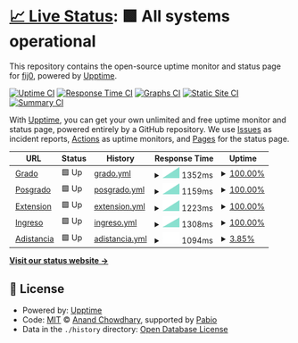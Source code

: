 # [📈 Live Status](https://fij0.github.io/up-moodlefce): <!--live status--> **🟩 All systems operational**

This repository contains the open-source uptime monitor and status page for [fij0](https://fij0.github.io/up-moodlefce), powered by [Upptime](https://github.com/upptime/upptime).

[![Uptime CI](https://github.com/fij0/up-moodlefce/workflows/Uptime%20CI/badge.svg)](https://github.com/fij0/up-moodlefce/actions?query=workflow%3A%22Uptime+CI%22)
[![Response Time CI](https://github.com/fij0/up-moodlefce/workflows/Response%20Time%20CI/badge.svg)](https://github.com/fij0/up-moodlefce/actions?query=workflow%3A%22Response+Time+CI%22)
[![Graphs CI](https://github.com/fij0/up-moodlefce/workflows/Graphs%20CI/badge.svg)](https://github.com/fij0/up-moodlefce/actions?query=workflow%3A%22Graphs+CI%22)
[![Static Site CI](https://github.com/fij0/up-moodlefce/workflows/Static%20Site%20CI/badge.svg)](https://github.com/fij0/up-moodlefce/actions?query=workflow%3A%22Static+Site+CI%22)
[![Summary CI](https://github.com/fij0/up-moodlefce/workflows/Summary%20CI/badge.svg)](https://github.com/fij0/up-moodlefce/actions?query=workflow%3A%22Summary+CI%22)

With [Upptime](https://upptime.js.org), you can get your own unlimited and free uptime monitor and status page, powered entirely by a GitHub repository. We use [Issues](https://github.com/fij0/up-moodlefce/issues) as incident reports, [Actions](https://github.com/fij0/up-moodlefce/actions) as uptime monitors, and [Pages](https://fij0.github.io/up-moodlefce) for the status page.

<!--start: status pages-->
<!-- This summary is generated by Upptime (https://github.com/upptime/upptime) -->
<!-- Do not edit this manually, your changes will be overwritten -->
<!-- prettier-ignore -->
| URL | Status | History | Response Time | Uptime |
| --- | ------ | ------- | ------------- | ------ |
| <img alt="" src="https://icons.duckduckgo.com/ip3/moodle.fce.uncu.edu.ar.ico" height="13"> [Grado](https://moodle.fce.uncu.edu.ar) | 🟩 Up | [grado.yml](https://github.com/fij0/up-moodlefce/commits/HEAD/history/grado.yml) | <details><summary><img alt="Response time graph" src="./graphs/grado/response-time-week.png" height="20"> 1352ms</summary><br><a href="https://fij0.github.io/up-moodlefce/history/grado"><img alt="Response time 1352" src="https://img.shields.io/endpoint?url=https%3A%2F%2Fraw.githubusercontent.com%2Ffij0%2Fup-moodlefce%2FHEAD%2Fapi%2Fgrado%2Fresponse-time.json"></a><br><a href="https://fij0.github.io/up-moodlefce/history/grado"><img alt="24-hour response time 1352" src="https://img.shields.io/endpoint?url=https%3A%2F%2Fraw.githubusercontent.com%2Ffij0%2Fup-moodlefce%2FHEAD%2Fapi%2Fgrado%2Fresponse-time-day.json"></a><br><a href="https://fij0.github.io/up-moodlefce/history/grado"><img alt="7-day response time 1352" src="https://img.shields.io/endpoint?url=https%3A%2F%2Fraw.githubusercontent.com%2Ffij0%2Fup-moodlefce%2FHEAD%2Fapi%2Fgrado%2Fresponse-time-week.json"></a><br><a href="https://fij0.github.io/up-moodlefce/history/grado"><img alt="30-day response time 1352" src="https://img.shields.io/endpoint?url=https%3A%2F%2Fraw.githubusercontent.com%2Ffij0%2Fup-moodlefce%2FHEAD%2Fapi%2Fgrado%2Fresponse-time-month.json"></a><br><a href="https://fij0.github.io/up-moodlefce/history/grado"><img alt="1-year response time 1352" src="https://img.shields.io/endpoint?url=https%3A%2F%2Fraw.githubusercontent.com%2Ffij0%2Fup-moodlefce%2FHEAD%2Fapi%2Fgrado%2Fresponse-time-year.json"></a></details> | <details><summary><a href="https://fij0.github.io/up-moodlefce/history/grado">100.00%</a></summary><a href="https://fij0.github.io/up-moodlefce/history/grado"><img alt="All-time uptime 100.00%" src="https://img.shields.io/endpoint?url=https%3A%2F%2Fraw.githubusercontent.com%2Ffij0%2Fup-moodlefce%2FHEAD%2Fapi%2Fgrado%2Fuptime.json"></a><br><a href="https://fij0.github.io/up-moodlefce/history/grado"><img alt="24-hour uptime 100.00%" src="https://img.shields.io/endpoint?url=https%3A%2F%2Fraw.githubusercontent.com%2Ffij0%2Fup-moodlefce%2FHEAD%2Fapi%2Fgrado%2Fuptime-day.json"></a><br><a href="https://fij0.github.io/up-moodlefce/history/grado"><img alt="7-day uptime 100.00%" src="https://img.shields.io/endpoint?url=https%3A%2F%2Fraw.githubusercontent.com%2Ffij0%2Fup-moodlefce%2FHEAD%2Fapi%2Fgrado%2Fuptime-week.json"></a><br><a href="https://fij0.github.io/up-moodlefce/history/grado"><img alt="30-day uptime 100.00%" src="https://img.shields.io/endpoint?url=https%3A%2F%2Fraw.githubusercontent.com%2Ffij0%2Fup-moodlefce%2FHEAD%2Fapi%2Fgrado%2Fuptime-month.json"></a><br><a href="https://fij0.github.io/up-moodlefce/history/grado"><img alt="1-year uptime 100.00%" src="https://img.shields.io/endpoint?url=https%3A%2F%2Fraw.githubusercontent.com%2Ffij0%2Fup-moodlefce%2FHEAD%2Fapi%2Fgrado%2Fuptime-year.json"></a></details>
| <img alt="" src="https://icons.duckduckgo.com/ip3/eposgrado.fce.uncu.edu.ar.ico" height="13"> [Posgrado](https://eposgrado.fce.uncu.edu.ar) | 🟩 Up | [posgrado.yml](https://github.com/fij0/up-moodlefce/commits/HEAD/history/posgrado.yml) | <details><summary><img alt="Response time graph" src="./graphs/posgrado/response-time-week.png" height="20"> 1159ms</summary><br><a href="https://fij0.github.io/up-moodlefce/history/posgrado"><img alt="Response time 1159" src="https://img.shields.io/endpoint?url=https%3A%2F%2Fraw.githubusercontent.com%2Ffij0%2Fup-moodlefce%2FHEAD%2Fapi%2Fposgrado%2Fresponse-time.json"></a><br><a href="https://fij0.github.io/up-moodlefce/history/posgrado"><img alt="24-hour response time 1159" src="https://img.shields.io/endpoint?url=https%3A%2F%2Fraw.githubusercontent.com%2Ffij0%2Fup-moodlefce%2FHEAD%2Fapi%2Fposgrado%2Fresponse-time-day.json"></a><br><a href="https://fij0.github.io/up-moodlefce/history/posgrado"><img alt="7-day response time 1159" src="https://img.shields.io/endpoint?url=https%3A%2F%2Fraw.githubusercontent.com%2Ffij0%2Fup-moodlefce%2FHEAD%2Fapi%2Fposgrado%2Fresponse-time-week.json"></a><br><a href="https://fij0.github.io/up-moodlefce/history/posgrado"><img alt="30-day response time 1159" src="https://img.shields.io/endpoint?url=https%3A%2F%2Fraw.githubusercontent.com%2Ffij0%2Fup-moodlefce%2FHEAD%2Fapi%2Fposgrado%2Fresponse-time-month.json"></a><br><a href="https://fij0.github.io/up-moodlefce/history/posgrado"><img alt="1-year response time 1159" src="https://img.shields.io/endpoint?url=https%3A%2F%2Fraw.githubusercontent.com%2Ffij0%2Fup-moodlefce%2FHEAD%2Fapi%2Fposgrado%2Fresponse-time-year.json"></a></details> | <details><summary><a href="https://fij0.github.io/up-moodlefce/history/posgrado">100.00%</a></summary><a href="https://fij0.github.io/up-moodlefce/history/posgrado"><img alt="All-time uptime 100.00%" src="https://img.shields.io/endpoint?url=https%3A%2F%2Fraw.githubusercontent.com%2Ffij0%2Fup-moodlefce%2FHEAD%2Fapi%2Fposgrado%2Fuptime.json"></a><br><a href="https://fij0.github.io/up-moodlefce/history/posgrado"><img alt="24-hour uptime 100.00%" src="https://img.shields.io/endpoint?url=https%3A%2F%2Fraw.githubusercontent.com%2Ffij0%2Fup-moodlefce%2FHEAD%2Fapi%2Fposgrado%2Fuptime-day.json"></a><br><a href="https://fij0.github.io/up-moodlefce/history/posgrado"><img alt="7-day uptime 100.00%" src="https://img.shields.io/endpoint?url=https%3A%2F%2Fraw.githubusercontent.com%2Ffij0%2Fup-moodlefce%2FHEAD%2Fapi%2Fposgrado%2Fuptime-week.json"></a><br><a href="https://fij0.github.io/up-moodlefce/history/posgrado"><img alt="30-day uptime 100.00%" src="https://img.shields.io/endpoint?url=https%3A%2F%2Fraw.githubusercontent.com%2Ffij0%2Fup-moodlefce%2FHEAD%2Fapi%2Fposgrado%2Fuptime-month.json"></a><br><a href="https://fij0.github.io/up-moodlefce/history/posgrado"><img alt="1-year uptime 100.00%" src="https://img.shields.io/endpoint?url=https%3A%2F%2Fraw.githubusercontent.com%2Ffij0%2Fup-moodlefce%2FHEAD%2Fapi%2Fposgrado%2Fuptime-year.json"></a></details>
| <img alt="" src="https://icons.duckduckgo.com/ip3/eextension.fce.uncu.edu.ar.ico" height="13"> [Extension](https://eextension.fce.uncu.edu.ar) | 🟩 Up | [extension.yml](https://github.com/fij0/up-moodlefce/commits/HEAD/history/extension.yml) | <details><summary><img alt="Response time graph" src="./graphs/extension/response-time-week.png" height="20"> 1223ms</summary><br><a href="https://fij0.github.io/up-moodlefce/history/extension"><img alt="Response time 1223" src="https://img.shields.io/endpoint?url=https%3A%2F%2Fraw.githubusercontent.com%2Ffij0%2Fup-moodlefce%2FHEAD%2Fapi%2Fextension%2Fresponse-time.json"></a><br><a href="https://fij0.github.io/up-moodlefce/history/extension"><img alt="24-hour response time 1223" src="https://img.shields.io/endpoint?url=https%3A%2F%2Fraw.githubusercontent.com%2Ffij0%2Fup-moodlefce%2FHEAD%2Fapi%2Fextension%2Fresponse-time-day.json"></a><br><a href="https://fij0.github.io/up-moodlefce/history/extension"><img alt="7-day response time 1223" src="https://img.shields.io/endpoint?url=https%3A%2F%2Fraw.githubusercontent.com%2Ffij0%2Fup-moodlefce%2FHEAD%2Fapi%2Fextension%2Fresponse-time-week.json"></a><br><a href="https://fij0.github.io/up-moodlefce/history/extension"><img alt="30-day response time 1223" src="https://img.shields.io/endpoint?url=https%3A%2F%2Fraw.githubusercontent.com%2Ffij0%2Fup-moodlefce%2FHEAD%2Fapi%2Fextension%2Fresponse-time-month.json"></a><br><a href="https://fij0.github.io/up-moodlefce/history/extension"><img alt="1-year response time 1223" src="https://img.shields.io/endpoint?url=https%3A%2F%2Fraw.githubusercontent.com%2Ffij0%2Fup-moodlefce%2FHEAD%2Fapi%2Fextension%2Fresponse-time-year.json"></a></details> | <details><summary><a href="https://fij0.github.io/up-moodlefce/history/extension">100.00%</a></summary><a href="https://fij0.github.io/up-moodlefce/history/extension"><img alt="All-time uptime 100.00%" src="https://img.shields.io/endpoint?url=https%3A%2F%2Fraw.githubusercontent.com%2Ffij0%2Fup-moodlefce%2FHEAD%2Fapi%2Fextension%2Fuptime.json"></a><br><a href="https://fij0.github.io/up-moodlefce/history/extension"><img alt="24-hour uptime 100.00%" src="https://img.shields.io/endpoint?url=https%3A%2F%2Fraw.githubusercontent.com%2Ffij0%2Fup-moodlefce%2FHEAD%2Fapi%2Fextension%2Fuptime-day.json"></a><br><a href="https://fij0.github.io/up-moodlefce/history/extension"><img alt="7-day uptime 100.00%" src="https://img.shields.io/endpoint?url=https%3A%2F%2Fraw.githubusercontent.com%2Ffij0%2Fup-moodlefce%2FHEAD%2Fapi%2Fextension%2Fuptime-week.json"></a><br><a href="https://fij0.github.io/up-moodlefce/history/extension"><img alt="30-day uptime 100.00%" src="https://img.shields.io/endpoint?url=https%3A%2F%2Fraw.githubusercontent.com%2Ffij0%2Fup-moodlefce%2FHEAD%2Fapi%2Fextension%2Fuptime-month.json"></a><br><a href="https://fij0.github.io/up-moodlefce/history/extension"><img alt="1-year uptime 100.00%" src="https://img.shields.io/endpoint?url=https%3A%2F%2Fraw.githubusercontent.com%2Ffij0%2Fup-moodlefce%2FHEAD%2Fapi%2Fextension%2Fuptime-year.json"></a></details>
| <img alt="" src="https://icons.duckduckgo.com/ip3/eingreso.fce.uncu.edu.ar.ico" height="13"> [Ingreso](https://eingreso.fce.uncu.edu.ar) | 🟩 Up | [ingreso.yml](https://github.com/fij0/up-moodlefce/commits/HEAD/history/ingreso.yml) | <details><summary><img alt="Response time graph" src="./graphs/ingreso/response-time-week.png" height="20"> 1308ms</summary><br><a href="https://fij0.github.io/up-moodlefce/history/ingreso"><img alt="Response time 1308" src="https://img.shields.io/endpoint?url=https%3A%2F%2Fraw.githubusercontent.com%2Ffij0%2Fup-moodlefce%2FHEAD%2Fapi%2Fingreso%2Fresponse-time.json"></a><br><a href="https://fij0.github.io/up-moodlefce/history/ingreso"><img alt="24-hour response time 1308" src="https://img.shields.io/endpoint?url=https%3A%2F%2Fraw.githubusercontent.com%2Ffij0%2Fup-moodlefce%2FHEAD%2Fapi%2Fingreso%2Fresponse-time-day.json"></a><br><a href="https://fij0.github.io/up-moodlefce/history/ingreso"><img alt="7-day response time 1308" src="https://img.shields.io/endpoint?url=https%3A%2F%2Fraw.githubusercontent.com%2Ffij0%2Fup-moodlefce%2FHEAD%2Fapi%2Fingreso%2Fresponse-time-week.json"></a><br><a href="https://fij0.github.io/up-moodlefce/history/ingreso"><img alt="30-day response time 1308" src="https://img.shields.io/endpoint?url=https%3A%2F%2Fraw.githubusercontent.com%2Ffij0%2Fup-moodlefce%2FHEAD%2Fapi%2Fingreso%2Fresponse-time-month.json"></a><br><a href="https://fij0.github.io/up-moodlefce/history/ingreso"><img alt="1-year response time 1308" src="https://img.shields.io/endpoint?url=https%3A%2F%2Fraw.githubusercontent.com%2Ffij0%2Fup-moodlefce%2FHEAD%2Fapi%2Fingreso%2Fresponse-time-year.json"></a></details> | <details><summary><a href="https://fij0.github.io/up-moodlefce/history/ingreso">100.00%</a></summary><a href="https://fij0.github.io/up-moodlefce/history/ingreso"><img alt="All-time uptime 100.00%" src="https://img.shields.io/endpoint?url=https%3A%2F%2Fraw.githubusercontent.com%2Ffij0%2Fup-moodlefce%2FHEAD%2Fapi%2Fingreso%2Fuptime.json"></a><br><a href="https://fij0.github.io/up-moodlefce/history/ingreso"><img alt="24-hour uptime 100.00%" src="https://img.shields.io/endpoint?url=https%3A%2F%2Fraw.githubusercontent.com%2Ffij0%2Fup-moodlefce%2FHEAD%2Fapi%2Fingreso%2Fuptime-day.json"></a><br><a href="https://fij0.github.io/up-moodlefce/history/ingreso"><img alt="7-day uptime 100.00%" src="https://img.shields.io/endpoint?url=https%3A%2F%2Fraw.githubusercontent.com%2Ffij0%2Fup-moodlefce%2FHEAD%2Fapi%2Fingreso%2Fuptime-week.json"></a><br><a href="https://fij0.github.io/up-moodlefce/history/ingreso"><img alt="30-day uptime 100.00%" src="https://img.shields.io/endpoint?url=https%3A%2F%2Fraw.githubusercontent.com%2Ffij0%2Fup-moodlefce%2FHEAD%2Fapi%2Fingreso%2Fuptime-month.json"></a><br><a href="https://fij0.github.io/up-moodlefce/history/ingreso"><img alt="1-year uptime 100.00%" src="https://img.shields.io/endpoint?url=https%3A%2F%2Fraw.githubusercontent.com%2Ffij0%2Fup-moodlefce%2FHEAD%2Fapi%2Fingreso%2Fuptime-year.json"></a></details>
| <img alt="" src="https://icons.duckduckgo.com/ip3/adistancia.fce.uncu.edu.ar.ico" height="13"> [Adistancia](https://adistancia.fce.uncu.edu.ar) | 🟩 Up | [adistancia.yml](https://github.com/fij0/up-moodlefce/commits/HEAD/history/adistancia.yml) | <details><summary><img alt="Response time graph" src="./graphs/adistancia/response-time-week.png" height="20"> 1094ms</summary><br><a href="https://fij0.github.io/up-moodlefce/history/adistancia"><img alt="Response time 1094" src="https://img.shields.io/endpoint?url=https%3A%2F%2Fraw.githubusercontent.com%2Ffij0%2Fup-moodlefce%2FHEAD%2Fapi%2Fadistancia%2Fresponse-time.json"></a><br><a href="https://fij0.github.io/up-moodlefce/history/adistancia"><img alt="24-hour response time 1094" src="https://img.shields.io/endpoint?url=https%3A%2F%2Fraw.githubusercontent.com%2Ffij0%2Fup-moodlefce%2FHEAD%2Fapi%2Fadistancia%2Fresponse-time-day.json"></a><br><a href="https://fij0.github.io/up-moodlefce/history/adistancia"><img alt="7-day response time 1094" src="https://img.shields.io/endpoint?url=https%3A%2F%2Fraw.githubusercontent.com%2Ffij0%2Fup-moodlefce%2FHEAD%2Fapi%2Fadistancia%2Fresponse-time-week.json"></a><br><a href="https://fij0.github.io/up-moodlefce/history/adistancia"><img alt="30-day response time 1094" src="https://img.shields.io/endpoint?url=https%3A%2F%2Fraw.githubusercontent.com%2Ffij0%2Fup-moodlefce%2FHEAD%2Fapi%2Fadistancia%2Fresponse-time-month.json"></a><br><a href="https://fij0.github.io/up-moodlefce/history/adistancia"><img alt="1-year response time 1094" src="https://img.shields.io/endpoint?url=https%3A%2F%2Fraw.githubusercontent.com%2Ffij0%2Fup-moodlefce%2FHEAD%2Fapi%2Fadistancia%2Fresponse-time-year.json"></a></details> | <details><summary><a href="https://fij0.github.io/up-moodlefce/history/adistancia">3.85%</a></summary><a href="https://fij0.github.io/up-moodlefce/history/adistancia"><img alt="All-time uptime 3.85%" src="https://img.shields.io/endpoint?url=https%3A%2F%2Fraw.githubusercontent.com%2Ffij0%2Fup-moodlefce%2FHEAD%2Fapi%2Fadistancia%2Fuptime.json"></a><br><a href="https://fij0.github.io/up-moodlefce/history/adistancia"><img alt="24-hour uptime 3.85%" src="https://img.shields.io/endpoint?url=https%3A%2F%2Fraw.githubusercontent.com%2Ffij0%2Fup-moodlefce%2FHEAD%2Fapi%2Fadistancia%2Fuptime-day.json"></a><br><a href="https://fij0.github.io/up-moodlefce/history/adistancia"><img alt="7-day uptime 3.85%" src="https://img.shields.io/endpoint?url=https%3A%2F%2Fraw.githubusercontent.com%2Ffij0%2Fup-moodlefce%2FHEAD%2Fapi%2Fadistancia%2Fuptime-week.json"></a><br><a href="https://fij0.github.io/up-moodlefce/history/adistancia"><img alt="30-day uptime 3.85%" src="https://img.shields.io/endpoint?url=https%3A%2F%2Fraw.githubusercontent.com%2Ffij0%2Fup-moodlefce%2FHEAD%2Fapi%2Fadistancia%2Fuptime-month.json"></a><br><a href="https://fij0.github.io/up-moodlefce/history/adistancia"><img alt="1-year uptime 3.85%" src="https://img.shields.io/endpoint?url=https%3A%2F%2Fraw.githubusercontent.com%2Ffij0%2Fup-moodlefce%2FHEAD%2Fapi%2Fadistancia%2Fuptime-year.json"></a></details>

<!--end: status pages-->

[**Visit our status website →**](https://fij0.github.io/up-moodlefce)

## 📄 License

- Powered by: [Upptime](https://github.com/upptime/upptime)
- Code: [MIT](./LICENSE) © [Anand Chowdhary](https://anandchowdhary.com), supported by [Pabio](https://pabio.com)
- Data in the `./history` directory: [Open Database License](https://opendatacommons.org/licenses/odbl/1-0/)
